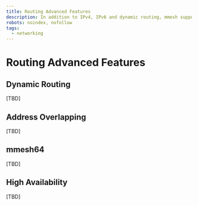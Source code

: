 ```yaml
---
title: Routing Advanced Features
description: In addition to IPv4, IPv6 and dynamic routing, mmesh supports high-availability forwarding and auto-route for address overlapping.
robots: noindex, nofollow
tags:
  - networking
---
```


# Routing Advanced Features

## Dynamic Routing

[TBD]

## Address Overlapping

[TBD]

## mmesh64

[TBD]

## High Availability

[TBD]
